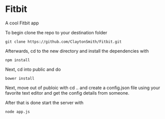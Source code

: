 # Fitbit
A cool Fitbit app

To begin clone the repo to your destination folder 

`git clone https://github.com/ClaytonSmith/Fitbit.git`

Afterwards, cd to the new directory and install the dependencies with

`npm install`

Next, cd into public and do 

`bower install`

Next, move out of publoic with cd .. and create a config.json file using your favorite text editor and get the config details from someone.

After that is done start the server with 

`node app.js`
